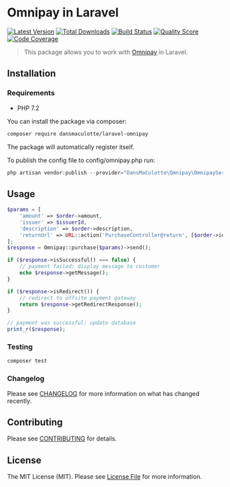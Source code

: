 # Omnipay in Laravel

[![Latest Version](https://img.shields.io/packagist/v/dansmaculotte/laravel-omnipay.svg?style=flat-square)](https://packagist.org/packages/dansmaculotte/laravel-omnipay)
[![Total Downloads](https://img.shields.io/packagist/dt/dansmaculotte/laravel-omnipay.svg?style=flat-square)](https://packagist.org/packages/dansmaculotte/laravel-omnipay)
[![Build Status](https://img.shields.io/travis/dansmaculotte/laravel-omnipay/master.svg?style=flat-square)](https://travis-ci.org/dansmaculotte/laravel-omnipay)
[![Quality Score](https://img.shields.io/scrutinizer/g/dansmaculotte/laravel-omnipay.svg?style=flat-square)](https://scrutinizer-ci.com/g/dansmaculotte/laravel-omnipay)
[![Code Coverage](https://img.shields.io/coveralls/github/dansmaculotte/laravel-omnipay.svg?style=flat-square)](https://coveralls.io/github/dansmaculotte/laravel-omnipay)

> This package allows you to work with [Omnipay](https://github.com/omnipay/omnipay) in Laravel.

## Installation

### Requirements

- PHP 7.2

You can install the package via composer:

```bash
composer require dansmaculotte/laravel-omnipay
```

The package will automatically register itself.

To publish the config file to config/omnipay.php run:

```php
php artisan vendor:publish --provider="DansMaCulotte\Omnipay\OmnipayServiceProvider"
```

## Usage

```php
$params = [
    'amount' => $order->amount,
    'issuer' => $issuerId,
    'description' => $order->description,
    'returnUrl' => URL::action('PurchaseController@return', [$order->id]),
];
$response = Omnipay::purchase($params)->send();

if ($response->isSuccessful() === false) {
    // payment failed: display message to customer
    echo $response->getMessage();
}

if ($response->isRedirect()) {
    // redirect to offsite payment gateway
    return $response->getRedirectResponse();
}

// payment was successful: update database
print_r($response);
```

### Testing

```bash
composer test
```

### Changelog

Please see [CHANGELOG](CHANGELOG.md) for more information on what has changed recently.

## Contributing

Please see [CONTRIBUTING](CONTRIBUTING.md) for details.

## License

The MIT License (MIT). Please see [License File](LICENSE.md) for more information.
